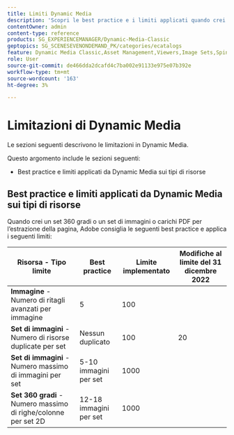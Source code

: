 ```yaml
---
title: Limiti Dynamic Media
description: 'Scopri le best practice e i limiti applicati quando crei un set di immagini o un set 360 gradi o carichi un PDF. Scopri anche le combinazioni non supportate di browser web e sistemi operativi per visualizzatori Dynamic Media. '
contentOwner: admin
content-type: reference
products: SG_EXPERIENCEMANAGER/Dynamic-Media-Classic
geptopics: SG_SCENESEVENONDEMAND_PK/categories/ecatalogs
feature: Dynamic Media Classic,Asset Management,Viewers,Image Sets,Spin Sets,eCatalog
role: User
source-git-commit: de466dda2dcafd4c7ba002e91133e975e07b392e
workflow-type: tm+mt
source-wordcount: '163'
ht-degree: 3%

---
```


# Limitazioni di Dynamic Media

Le sezioni seguenti descrivono le limitazioni in Dynamic Media.

Questo argomento include le sezioni seguenti:

* Best practice e limiti applicati da Dynamic Media sui tipi di risorse

<!-- * Unsupported web browser and operating system combinations for Dynamic Media Viewers -->

## Best practice e limiti applicati da Dynamic Media sui tipi di risorse

Quando crei un set 360 gradi o un set di immagini o carichi PDF per l’estrazione della pagina, Adobe consiglia le seguenti best practice e applica i seguenti limiti:

| Risorsa - Tipo limite | Best practice | Limite implementato | Modifiche al limite del 31 dicembre 2022 |
| --- | --- | --- | --- |
| **Immagine** - Numero di ritagli avanzati per immagine | 5 | 100 |  |
| **Set di immagini** - Numero di risorse duplicate per set | Nessun duplicato | 100 | 20 |
| **Set di immagini** - Numero massimo di immagini per set | 5-10 immagini per set | 1000 |
| **Set 360 gradi** - Numero massimo di righe/colonne per set 2D | 12-18 immagini per set | 1000 |

<!-- NO PDF UPLOAD OPTION IN AEMaaCS | **PDF** - Maximum number of pages for a PDF to be considered for extraction |  | 5000 (for new uploads) | 100 | -->
<!-- See also [Dynamic Media limitations](/help/assets/limitations.md). -->



<!-- ## Unsupported web browser and operating system combinations for Dynamic Media Viewers

Dynamic Media Viewers do not support following combinations of web browser and operating system.

* Internet Explorer 11 + Windows 7
* Internet Explorer 11 + Windows 8.1
* Internet Explorer 11 + Windows Phone 8.1
* Internet Explorer 11 + Windows Phone 8.1 Update
* Safari 6 + iOS 6.0.1
* Safari 7 + iOS 7.1
* Safari 7 + macOS X 10.9 Mavericks
* Safari 8 + iOS 8.4
* Safari 8 + macOS X 10.10 Yosemite -->